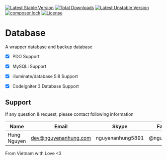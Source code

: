 [![Latest Stable Version](https://poser.pugx.org/nguyenanhung/database/v/stable)](https://packagist.org/packages/nguyenanhung/database)
[![Total Downloads](https://poser.pugx.org/nguyenanhung/database/downloads)](https://packagist.org/packages/nguyenanhung/database)
[![Latest Unstable Version](https://poser.pugx.org/nguyenanhung/database/v/unstable)](https://packagist.org/packages/nguyenanhung/database)
[![composer.lock](https://poser.pugx.org/nguyenanhung/database/composerlock)](https://packagist.org/packages/nguyenanhung/database)
[![License](https://poser.pugx.org/nguyenanhung/database/license)](https://packagist.org/packages/nguyenanhung/database)

# Database

A wrapper database and backup database

- [x] PDO Support
- [x] MySQLi Support
- [x] illuminate/database 5.8 Support
- [x] CodeIgniter 3 Database Support


## Support
If any question & request, please contact following information

| Name        | Email                | Skype            | Facebook      |
| ----------- | -------------------- | ---------------- | ------------- |
| Hung Nguyen | dev@nguyenanhung.com | nguyenanhung5891 | @nguyenanhung |

From Vietnam with Love <3